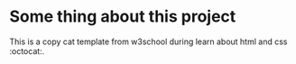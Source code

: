 # Some thing about this project 
This is a copy cat template from w3school during learn about html and css :octocat:.